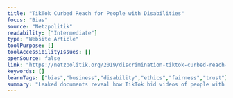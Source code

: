 ```yaml
---
title: "TikTok Curbed Reach for People with Disabilities"
focus: "Bias"
source: "Netzpolitik"
readability: ["Intermediate"]
type: "Website Article"
toolPurpose: []
toolAccessibilityIssues: []
openSource: false
link: "https://netzpolitik.org/2019/discrimination-tiktok-curbed-reach-for-people-with-disabilities/"
keywords: []
learnTags: ["bias","business","disability","ethics","fairness","trust"]
summary: "Leaked documents reveal how TikTok hid videos of people with disabilities as well as members of the LGBTQ community and those who identify as fat under the guise of protecting vulnerable users. "
---
```


